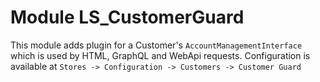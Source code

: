 # Module LS_CustomerGuard

This module adds plugin for a Customer's `AccountManagementInterface` which is used by HTML, GraphQL and WebApi requests.
Configuration is available at `Stores -> Configuration -> Customers -> Customer Guard`
